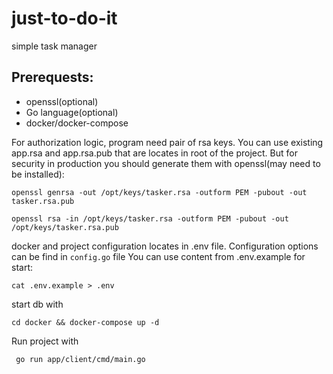 # just-to-do-it
simple task manager

## Prerequests: 
- openssl(optional)
- Go language(optional)
- docker/docker-compose


For authorization logic, program need pair of rsa keys.
You can use existing app.rsa and app.rsa.pub that are locates in root of the project. 
But for security in production you should generate them with openssl(may need to be installed):

```openssl genrsa -out /opt/keys/tasker.rsa -outform PEM -pubout -out tasker.rsa.pub```

```openssl rsa -in /opt/keys/tasker.rsa -outform PEM -pubout -out /opt/keys/tasker.rsa.pub```

docker and project configuration locates in .env file. Configuration options can be find in `config.go` file You can use content from .env.example for start:

```cat .env.example > .env```


start db with 

```cd docker && docker-compose up -d ```

Run project with

``` go run app/client/cmd/main.go```